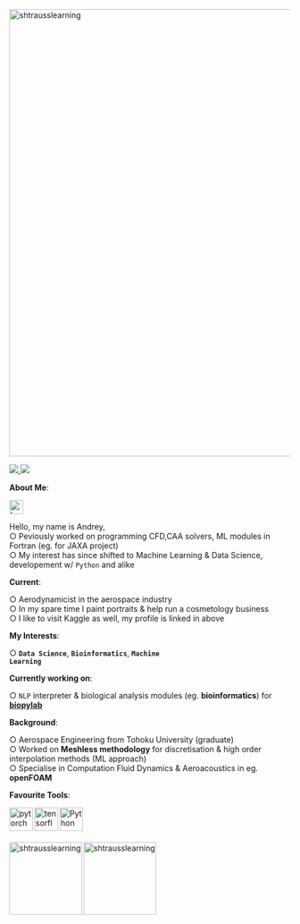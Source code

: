 <img align="center" width="800px" src="https://i.imgur.com/6Pq3QUO.jpg" alt="shtrausslearning"/>

 <a href='https://www.kaggle.com/shtrausslearning/'> ![](https://img.shields.io/github/followers/shtrausslearning?style=social) <a href="https://t.me/mldsai_info"><img src="https://img.shields.io/static/v1?&message=Telegram&color=3776AB&logo=Telegram&logoColor=FFFFFF&label=" /></a>

<b>About Me</b>:

<a href='https://www.kaggle.com/shtrausslearning/'><img alt="kaggle" src="https://raw.githubusercontent.com/rahul-jha98/rahul-jha98/561d474902b59c7429ec22bb73e225696c27b202/assets/kaggle.svg" height='25px'/></a>

Hello, my name is Andrey, <br>
○ Peviously worked on programming CFD,CAA solvers, ML modules in Fortran (eg. for JAXA project) <br>
○ My interest has since shifted to Machine Learning & Data Science, developement w/ <code>Python</code> and alike <br>

<b>Current</b>: <br>
  
○ Aerodynamicist in the aerospace industry <br>
○ In my spare time I paint portraits & help run a cosmetology business <br>
○ I like to visit Kaggle as well, my profile is linked in above <br>

<b>My Interests</b>: <br>

○ **<code>Data Science</code>**, **<code>Bioinformatics</code>**, **<code>Machine Learning</code>**

<b>Currently working on</b>: <br>

○ <code>NLP</code> interpreter & biological analysis modules (eg. **bioinformatics**) for **[biopylab](https://pypi.org/project/biopylib/0.0.5/)**

<b>Background</b>: <br>

○ Aerospace Engineering from Tohoku University (graduate) <br>
○ Worked on **Meshless methodology** for discretisation & high order interpolation methods (ML approach)<br>
○ Specialise in Computation Fluid Dynamics & Aeroacoustics in eg. **openFOAM**

<b>Favourite Tools</b>: <br>

<a href="https://pytorch.org/" target="_blank"> <img align="left" src="https://raw.githubusercontent.com/rahul-jha98/github_readme_icons/main/language_and_tools/square/pytorch/pytorch.svg" alt="pytorch" height="42px"/> </a> 
<a href="https://www.tensorflow.org" target="_blank"> <img align="left" src="https://raw.githubusercontent.com/rahul-jha98/github_readme_icons/main/language_and_tools/square/tensorflow/tensorflow.svg" alt="tensorflow" height="42px"/> </a> 
<a href="https://www.python.org" target="_blank"><img align="left" alt="Python" height ="42px" src="https://raw.githubusercontent.com/rahul-jha98/github_readme_icons/main/language_and_tools/square/python/python.svg"></a> <br>

<br>

<img align="left" height="130px" src="https://github-readme-stats.vercel.app/api?username=shtrausslearning&theme=graywhite&show_icons=true&hide_border=false&count_private=false" alt="shtrausslearning"/> <img align="center" height="130px" src="https://github-readme-streak-stats.herokuapp.com/?user=shtrausslearning&theme=graywhite&hide_border=false" alt="shtrausslearning"/> 
